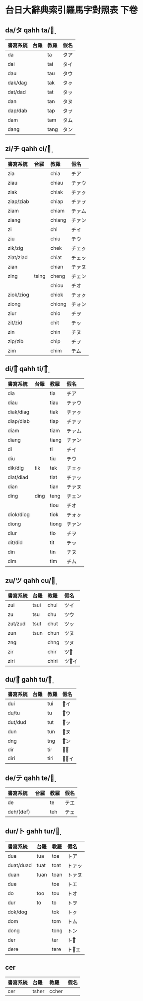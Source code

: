 # 台日大辭典索引羅馬字對照表 下卷

## da/タ qahh ta/タ̣

| 書寫系統 | 台羅 | 教羅 | 假名 |
| :--- | :--- | :--- | :--- |
| da | | ta | タア |
| dai | | tai | タイ |
| dau | | tau | タウ |
| dak/dag | | tak | タㇰ |
| dat/dad | | tat | タッ |
| dan | | tan | タヌ |
| dap/dab | | tap | タㇷ゚ |
| dam | | tam | タム |
| dang | | tang | タン |

## zi/チ qahh ci/チ̣

| 書寫系統 | 台羅 | 教羅 | 假名 |
| :--- | :--- | :--- | :--- |
| zia | | chia | チア |
| ziau | | chiau | チァウ |
| ziak | | chiak | チァㇰ |
| ziap/ziab | | chiap | チァㇷ゚ |
| ziam | | chiam | チァム |
| ziang | | chiang | チァン |
| zi | | chi | チイ |
| ziu | | chiu | チウ |
| zik/zig | | chek | チェㇰ |
| ziat/ziad | | chiat | チェッ |
| zian | | chian | チァヌ |
| zing | tsing | cheng | チェン |
| | | chiou | チオ |
| ziok/ziog | | chiok | チォㇰ |
| ziong | | chiong | チォン |
| ziur | | chio | チヲ |
| zit/zid | | chit | チッ |
| zin | | chin | チヌ |
| zip/zib | | chip | チㇷ゚ |
| zim | | chim | チム |

## di/チ͞ qahh ti/チ̣͞

| 書寫系統 | 台羅 | 教羅 | 假名 |
| :--- | :--- | :--- | :--- |
| dia | | tia | チア |
| diau | | tiau | チァウ |
| diak/diag | | tiak | チァㇰ |
| diap/diab | | tiap | チァㇷ゚ |
| diam | | tiam | チァム |
| diang | | tiang | チァン |
| di | | ti | チイ |
| diu | | tiu | チウ |
| dik/dig | tik | tek | チェㇰ |
| diat/diad | | tiat | チァッ |
| dian | | tian | チァヌ |
| ding | ding | teng | チェン |
| | | tiou | チオ |
| diok/diog | | tiok | チォㇰ |
| diong | | tiong | チァン |
| diur | | tio | チヲ |
| dit/did | | tit | チッ |
| din | | tin | チヌ |
| dim | | tim | チム |

## zu/ツ qahh cu/ツ̣

| 書寫系統 | 台羅 | 教羅 | 假名 |
| :--- | :--- | :--- | :--- |
| zui | tsui | chui | ツイ |
| zu | tsu | chu | ツウ |
| zut/zud | tsut | chut | ツッ |
| zun | tsun | chun | ツヌ |
| zng | | chng | ツヌ |
| zir | | chir | ツウ͞ |
| ziri | | chiri | ツゥ͞イ |

## du/ツ͞ gahh tu/ツ̣͞

| 書寫系統 | 台羅 | 教羅 | 假名 |
| :--- | :--- | :--- | :--- |
| dui | | tui | ツ͞イ |
| du/tu | | tu | ツ͞ウ |
| dut/dud | | tut | ツ͞ッ |
| dun | | tun | ツ͞ヌ |
| dng | | tng | ツ͞ン |
| dir | | tir | ツ͞ウ͞ |
| diri | | tiri | ツ͞ゥ͞イ |

## de/テ qahh te/テ̣

| 書寫系統 | 台羅 | 教羅 | 假名 |
| :--- | :--- | :--- | :--- |
| de | | te | テエ |
| deh/(def) | | teh | テェ |

## dur/ト gahh tur/ト̣

| 書寫系統 | 台羅 | 教羅 | 假名 |
| :--- | :--- | :--- | :--- |
| dua | tua | toa | トア |
| duat/duad | tuat | toat | トァッ |
| duan | tuan | toan | トァヌ |
| due | | toe | トエ |
| do | too | tou | トオ |
| dur | to | to | トヲ |
| dok/dog | | tok | トㇰ |
| dom | | tom | トム |
| dong | | tong | トン |
| der | | ter | トオ͞ |
| dere | | tere | トォ͞エ |

## cer

| 書寫系統 | 台羅 | 教羅 | 假名 |
| :--- | :--- | :--- | :--- |
| cer | tsher | ccher | |

